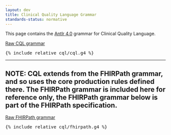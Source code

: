 ```yaml
---
layout: dev
title: Clinical Quality Language Grammar
standards-status: normative
---
```


This page contains the [Antlr 4.0](http://www.antlr.org/) grammar for Clinical Quality Language.

<a id="cql" href="cql/cql.g4">Raw CQL grammar</a>

<pre>
{% include_relative cql/cql.g4 %}
</pre>

----
NOTE: CQL extends from the FHIRPath grammar, and so uses the core production rules defined there. The FHIRPath grammar is included here for reference only, the FHIRPath grammar below is part of the FHIRPath specification.
----

<a id="fhirpath" href="cql/fhirpath.g4">Raw FHIRPath grammar</a>

<pre>
{% include_relative cql/fhirpath.g4 %}
</pre>
